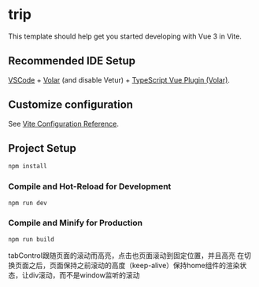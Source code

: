 # trip

This template should help get you started developing with Vue 3 in Vite.

## Recommended IDE Setup

[VSCode](https://code.visualstudio.com/) + [Volar](https://marketplace.visualstudio.com/items?itemName=Vue.volar) (and disable Vetur) + [TypeScript Vue Plugin (Volar)](https://marketplace.visualstudio.com/items?itemName=Vue.vscode-typescript-vue-plugin).

## Customize configuration

See [Vite Configuration Reference](https://vitejs.dev/config/).

## Project Setup

```sh
npm install
```

### Compile and Hot-Reload for Development

```sh
npm run dev
```

### Compile and Minify for Production

```sh
npm run build
```

tabControl跟随页面的滚动而高亮，点击也页面滚动到固定位置，并且高亮
在切换页面之后，页面保持之前滚动的高度（keep-alive）保持home组件的渲染状态，让div滚动，而不是window监听的滚动
